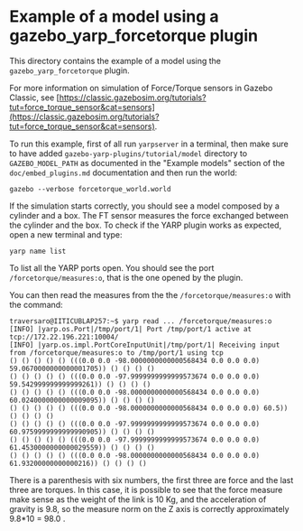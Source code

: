 # Example of a model using a gazebo_yarp_forcetorque plugin

This directory contains the example of a model using the `gazebo_yarp_forcetorque` plugin.

For more information on simulation of Force/Torque sensors in Gazebo Classic, see [https://classic.gazebosim.org/tutorials?tut=force_torque_sensor&cat=sensors](https://classic.gazebosim.org/tutorials?tut=force_torque_sensor&cat=sensors).


To run this example, first of all run `yarpserver` in a terminal, then make sure to have added `gazebo-yarp-plugins/tutorial/model` directory to `GAZEBO_MODEL_PATH` as documented in the "Example models" section of the `doc/embed_plugins.md` documentation and then run the world:
~~~
gazebo --verbose forcetorque_world.world
~~~

If the simulation starts correctly, you should see a model composed by a cylinder and a box. The FT sensor measures the force exchanged between the cylinder and the box. To check if the YARP plugin works as expected, open a new terminal and type:
~~~
yarp name list
~~~

To list all the YARP ports open. You should see the port `/forcetorque/measures:o`, that is the one opened by the plugin.

You can then read the measures from the the `/forcetorque/measures:o` with the command:
~~~
traversaro@IITICUBLAP257:~$ yarp read ... /forcetorque/measures:o
[INFO] |yarp.os.Port|/tmp/port/1| Port /tmp/port/1 active at tcp://172.22.196.221:10004/
[INFO] |yarp.os.impl.PortCoreInputUnit|/tmp/port/1| Receiving input from /forcetorque/measures:o to /tmp/port/1 using tcp
() () () () () (((0.0 0.0 -98.0000000000000568434 0.0 0.0 0.0) 59.0670000000000001705)) () () () ()
() () () () () (((0.0 0.0 -97.9999999999999573674 0.0 0.0 0.0) 59.542999999999999261)) () () () ()
() () () () () (((0.0 0.0 -98.0000000000000568434 0.0 0.0 0.0) 60.0240000000000009095)) () () () ()
() () () () () (((0.0 0.0 -98.0000000000000568434 0.0 0.0 0.0) 60.5)) () () () ()
() () () () () (((0.0 0.0 -97.9999999999999573674 0.0 0.0 0.0) 60.9759999999999990905)) () () () ()
() () () () () (((0.0 0.0 -97.9999999999999573674 0.0 0.0 0.0) 61.4530000000000029559)) () () () ()
() () () () () (((0.0 0.0 -98.0000000000000568434 0.0 0.0 0.0) 61.93200000000000216)) () () () ()
~~~

There is a parenthesis with six numbers, the first three are force and the last three are torques. In this case, it is possible
to see that the force measure make sense as the weight of the link is 10 Kg, and the acceleration of gravity is 9.8, so the measure
norm on the Z axis is correctly approximately 9.8*10 = 98.0 .